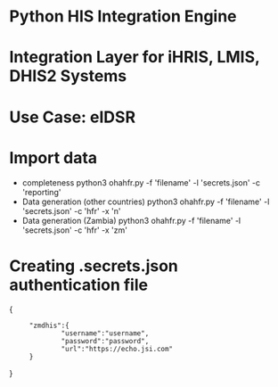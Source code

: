 # Python HIS Integration Engine
# Integration Layer for iHRIS, LMIS, DHIS2 Systems
# Use Case: eIDSR

# Import data
- completeness
 python3 ohahfr.py -f 'filename' -l 'secrets.json' -c 'reporting'
- Data generation (other countries)
 python3 ohahfr.py -f 'filename' -l 'secrets.json' -c 'hfr' -x 'n'
- Data generation (Zambia)
 python3 ohahfr.py -f 'filename' -l 'secrets.json' -c 'hfr' -x 'zm'

# Creating .secrets.json authentication file
 {

         "zmdhis":{
                 "username":"username",
                 "password":"password",
                 "url":"https://echo.jsi.com"
         }

 }
